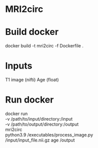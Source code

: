 # MRI2circ


# Build docker 
docker build -t mri2circ -f Dockerfile .

# Inputs
T1 image (nifti)
Age (float)

# Run docker

docker run \
  -v /path/to/input/directory:/input \
  -v /path/to/output/directory:/output \
  mri2circ \
  python3.9 /executables/process_image.py \
  /input/input_file.nii.gz age /output